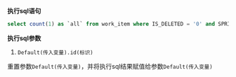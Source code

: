 <p class="panel-title"><b>执行sql语句</b></p>

```sql
select count(1) as `all` from work_item where IS_DELETED = '0' and SPRINT_ID = ?
```

<p class="panel-title"><b>执行sql参数</b></p>

1. `Default(传入变量).id(标识)`

重置参数`Default(传入变量)`，并将执行sql结果赋值给参数`Default(传入变量)`
